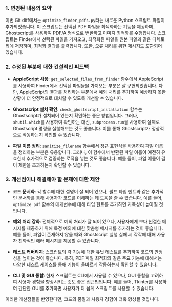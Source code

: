 ### 1. 변경된 내용의 요약

이번 Git diff에서는 `optimize_finder_pdfs.py`라는 새로운 Python 스크립트 파일이 추가되었습니다. 이 스크립트는 선택된 PDF 파일을 최적화하는 기능을 제공하며, Ghostscript를 사용하여 PDF/A 형식으로 변환하고 이미지 최적화를 수행합니다. 스크립트는 Finder에서 선택된 파일을 가져오고, 최적화된 파일을 원본 파일과 같은 디렉토리에 저장하며, 최적화 결과를 출력합니다. 또한, 오류 처리를 위한 메시지도 포함되어 있습니다.

### 2. 수정된 부분에 대한 건설적인 피드백

- **AppleScript 사용**: `get_selected_files_from_finder` 함수에서 AppleScript를 사용하여 Finder에서 선택된 파일들을 가져오는 부분은 잘 구현되었습니다. 다만, AppleScript의 결과를 처리하는 부분에서 예외 처리를 추가하여 예상하지 못한 상황에 더 안정적으로 대처할 수 있도록 개선할 수 있습니다.

- **Ghostscript 설치 확인**: `check_ghostscript_installation` 함수는 Ghostscript가 설치되어 있는지 확인하는 좋은 방법입니다. 그러나, `shutil.which`를 사용하여 확인하는 대신, `subprocess.run`을 사용하여 실제로 Ghostscript 명령을 실행해보는 것도 좋습니다. 이를 통해 Ghostscript가 정상적으로 작동하는지 확인할 수 있습니다.

- **파일 이름 정리**: `sanitize_filename` 함수에서 정규 표현식을 사용하여 파일 이름을 정리하는 부분은 유용합니다. 그러나, 이 함수에서 반환된 파일 이름이 여전히 유효한지 추가적으로 검증하는 로직을 넣는 것도 좋습니다. 예를 들어, 파일 이름이 길이 제한을 초과하는지 확인할 수 있습니다.

### 3. 개선점이나 해결해야 할 문제에 대한 제안

- **코드 문서화**: 각 함수에 대한 설명이 잘 되어 있으나, 필드 타입 힌트와 같은 추가적인 문서화를 통해 사용자가 코드를 이해하는 데 도움을 줄 수 있습니다. 예를 들어, `optimize_pdf` 함수의 매개변수에 대해 타입 힌트를 추가하면 가독성이 높아질 것입니다.

- **예외 처리 강화**: 전체적으로 예외 처리가 잘 되어 있으나, 사용자에게 보다 친절한 메시지를 제공하기 위해 특정 예외에 대한 맞춤형 메시지를 추가하는 것이 좋습니다. 예를 들어, 파일이 존재하지 않을 때와 Ghostscript 실행 실패 시 각각에 대해 사용자 친화적인 에러 메시지를 제공할 수 있습니다.

- **테스트 커버리지**: 스크립트의 각 기능에 대한 유닛 테스트를 추가하여 코드의 안정성을 높이는 것이 좋습니다. 특히, PDF 파일 최적화와 같은 주요 기능에 대해서는 다양한 테스트 케이스를 통해 기능이 올바르게 작동하는지 확인할 수 있습니다.

- **CLI 및 GUI 통합**: 현재 스크립트는 CLI에서 사용될 수 있으나, GUI 통합을 고려하여 사용자 경험을 향상시키는 것도 좋은 접근법입니다. 예를 들어, Tkinter를 사용하여 간단한 GUI를 추가하면 사용자가 더 쉽게 스크립트를 사용할 수 있습니다.

이러한 개선점들을 반영한다면, 코드의 품질과 사용자 경험이 더욱 향상될 것입니다.
